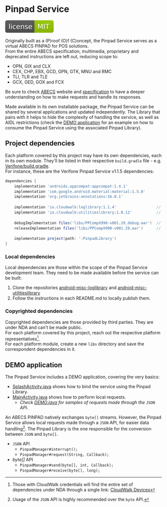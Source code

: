 # Pinpad Service

<img src="SHIELD.svg"/><br/>

Originally built as a (P)roof (O)f (C)oncept, the Pinpad Service serves as a
virtual ABECS PINPAD for POS solutions.  
From the entire ABECS specification, multimedia, proprietary and deprecated
instructions are left out, reducing scope to:  

- OPN, GIX and CLX
- CEX, CHP, EBX, GCD, GPN, GTK, MNU and RMC
- TLI, TLR and TLE
- GCX, GED, GOX and FCX

Be sure to check [ABECS](https://www.abecs.org.br/) website and
[specification](https://www.abecs.org.br/certificacao-funcional-dos-pinpads) to
have a deeper understanding on how to make requests and handle its responses.  

Made available in its own installable package, the Pinpad Service can be shared
by several applications and updated independently. The Library that pairs with
it helps to hide the complexity of handling the service, as well as AIDL
restrictions (check the [DEMO application](#demo-application) for an example on
how to consume the Pinpad Service using the associated Pinpad Library).  

## Project dependencies

Each platform covered by this project may have its own dependencies, each in
its own module. They'll be listed in their respective `build.gradle` file -
e.g. [Verifone/build.gradle](VerifoneService/build.gradle).  
For instance, these are the Verifone Pinpad Service v1.1.5 dependencies:  

```gradle
dependencies {
    implementation 'androidx.appcompat:appcompat:1.4.1'
    implementation 'com.google.android.material:material:1.5.0'
    implementation 'org.jetbrains:annotations:16.0.1'

    implementation 'io.cloudwalk:loglibrary:1.1.4'                  // local dependency
    implementation 'io.cloudwalk:utilitieslibrary:1.0.12'           // local dependency

    debugImplementation files('libs/PPCompX990-v001.29_debug.aar')  // copyrighted dependency
    releaseImplementation files('libs/PPCompX990-v001.29.aar')      // copyrighted dependency

    implementation project(path: ':PinpadLibrary')
}
```

### Local dependencies

Local dependencies are those within the scope of the Pinpad Service development
team. They need to be made available before the service can be built:  

1. Clone the repositories
   [android-misc-loglibrary](https://github.com/mauriciospinardi/android-misc-loglibrary)
   and [android-misc-utilitieslibrary](https://github.com/mauriciospinardi/android-misc-utilitieslibrary)
2. Follow the instructions in each README.md to locally publish them.

### Copyrighted dependencies

Copyrighted dependencies are those provided by third parties. They are under
NDA and can't be made public.  
For each platform covered by this project, reach out the respective platform
representatives[^1].  
For each platform module, create a new `libs` directory and save the
correspondent dependencies in it.

[^1]: Those with CloudWalk credentials will find the entire set of dependencies
under NDA through a single link:
[CloudWalk Devices](https://drive.google.com/drive/folders/1KX-WcBStMcyAN9CY-LTCBJ9zlkAlfEVA)

## DEMO application

The Pinpad Service includes a DEMO application, covering the very basics:  

- [SplashActivity.java](DEMO/src/main/java/io/cloudwalk/pos/demo/presentation/SplashActivity.java)
  shows how to bind the service using the Pinpad Library.
- [MainActivity.java](DEMO/src/main/java/io/cloudwalk/pos/demo/presentation/MainActivity.java)
  shows how to perform local requests.
  - _Check [DEMO.java](DEMO/src/main/java/io/cloudwalk/pos/demo/DEMO.java) for
    samples of requests made through the `JSON` API_.

An ABECS PINPAD natively exchanges `byte[]` streams. However, the Pinpad
Service allows local requests made through a `JSON` API, for easier
data handling[^2]. The Pinpad Library is the one responsible for the conversion
between `JSON` and `byte[]`.  

[^2]: Usage of the `JSON` API is highly recommended over the `byte` API.

- `JSON` API
  - `PinpadManager#interrupt();`
  - `PinpadManager#request(String, Callback);`
- _byte[]_ API
  - `PinpadManager#send(byte[], int, Callback);`
  - `PinpadManager#receive(byte[], long);`

